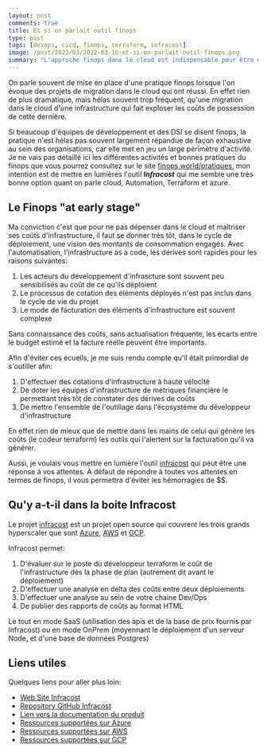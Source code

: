 ```yaml
---
layout: post
comments: true
title: Et si on parlait outil finops
type: post
tags: [devops, cicd, finops, terraform, infracost]
image: /post/2022/03/2022-03-16-et-si-on-parlait-outil-finops.png
summary: "L'approche finops dans le cloud est indispensable pour être efficiente, mais elle doit être outillée. Infracost est là pour vous."
---
```


On parle souvent de mise en place d'une pratique finops lorsque l'on évoque des projets de migration dans le cloud qui ont réussi. En effet
rien de plus dramatique, mais hélas souvent trop fréquent, qu'une migration dans le cloud d'une infrastructure qui fait exploser les coûts de possession 
de cette dernière.

Si beaucoup d'équipes de développement et des DSI se disent finops, la pratique n'est hélas pas souvent largement répandue de façon exhaustive au sein des organisations,
car elle met en jeu un large périmètre d'activité. Je ne vais pas détaillé ici les différentes activités et bonnes pratiques du finops que vous pourrez consultez sur le site [finops.world/pratiques](https://finops.world/pratiques), mon intention est de mettre en lumières l'outil ***Infracost*** qui me semble une très bonne option quant on parle cloud, Automation, Terraform et azure.

## Le Finops "at early stage"

Ma conviction c'est que pour ne pas dépenser dans le cloud et maîtriser ses coûts d'infrastructure, il faut se donner très tôt, dans le cycle de déploiement, une vision des montants de consommation engagés. Avec l'automatisation, l'infrastructure as a code, les dérives sont rapides pour les raisons suivantes:

1. Les acteurs du développement d'infrascture sont souvent peu sensibilisés au coût de ce qu'ils déploient
2. Le processus de cotation des éléments déployés n'est pas inclus dans le cycle de vie du projet
3. Le mode de facturation des éléments d'infrastructure est souvent complexe 

Sans connaissance des coûts, sans actualisation fréquente, les écarts entre le budget estimé et la facture réelle peuvent être importants.

Afin d'éviter ces écueils, je me suis rendu compte qu'il était primordial de s'outiller afin:

1. D'effectuer des cotations d'infrastructure à haute vélocité
2. De doter les équipes d'infrastructure de métriques financière le permettant très tôt de constater des dérives de coûts
3. De mettre l'ensemble de l'outillage dans l'écosystème du développeur d'infrastructure

En effet rien de mieux que de mettre dans les mains de celui qui génère les coûts (le codeur terraform) les outils qui l'alertent sur la facturation qu'il va générer.

Aussi, je voulais vous mettre en lumière l'outil [infracost](https://infracost.io) qui peut être une réponse à vos attentes. À défaut de répondre à toutes vos attentes en termes de finops, il vous permettra d'éviter les hémorragies de $$.

## Qu'y a-t-il dans la boite Infracost

Le projet [infracost](https://github.com/infracost/infracost) est un projet open source qui couvrent les trois grands hyperscaler que sont [Azure](https://azure.microsoft.com/en-us/), [AWS](https://aws.amazon.com/fr/) et [GCP](https://cloud.google.com/?hl=fr).

Infracost permet:

1. D'évaluer sur le poste du développeur terraform le coût de l'infrastructure dès la phase de plan (autrement dit avant le déploiement)
2. D'effectuer une analyse en delta des coûts entre deux déploiements
3. D'effectuer une analyse au sein de votre chaine Dev/Ops
4. De publier des rapports de coûts au format HTML

Le tout en mode SaaS (utilisation des apis et de la base de prix fournis par Infracost) ou en mode OnPrem (moyennant le déploiement d'un serveur Node, et d'une base de données Postgres)

## Liens utiles

Quelques liens pour aller plus loin:

- [Web Site Infracost](https://www.infracost.io/)
- [Repository GitHub Infracost](https://github.com/infracost/infracost)
- [Lien vers la documentation du produit](https://infracost.io/docs/)
- [Ressources supportées sur Azure](https://www.infracost.io/docs/supported_resources/azure/)
- [Ressources supportées sur AWS](https://www.infracost.io/docs/supported_resources/aws/)
- [Ressources supportées sur GCP](https://www.infracost.io/docs/supported_resources/gcp/)
